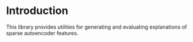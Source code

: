 # Introduction

This library provides utilities for generating and evaluating explanations of sparse autoencoder features.
